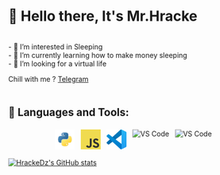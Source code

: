<h1>👋 Hello there, It's Mr.Hracke</h1><br>
- 👀 I’m interested in Sleeping<br>
- 🌱 I’m currently learning how to make money sleeping<br>
- 💞️ I’m looking for a virtual life<br>


Chill with me ? [Telegram](https://t.me/mrhouse998)<br><br>


## 🧰 Languages and Tools:
<p align="center">
<img src="https://raw.githubusercontent.com/github/explore/80688e429a7d4ef2fca1e82350fe8e3517d3494d/topics/python/python.png" alt="Python" height="40" style="vertical-align:top; margin:4px">
<img src="https://raw.githubusercontent.com/github/explore/80688e429a7d4ef2fca1e82350fe8e3517d3494d/topics/javascript/javascript.png" alt="Javascript" height="40" style="vertical-align:top; margin:4px">
<img src="https://raw.githubusercontent.com/github/explore/80688e429a7d4ef2fca1e82350fe8e3517d3494d/topics/visual-studio-code/visual-studio-code.png" alt="VS Code" height="40" style="vertical-align:top; margin:4px">
<img src="https://camo.githubusercontent.com/309bd1d3bd253dff456421a439882e5189b95a839120f0555d7172ff277e99c3/68747470733a2f2f75706c6f61642e77696b696d656469612e6f72672f77696b6970656469612f636f6d6d6f6e732f7468756d622f362f36312f48544d4c355f6c6f676f5f616e645f776f72646d61726b2e7376672f35313270782d48544d4c355f6c6f676f5f616e645f776f72646d61726b2e7376672e706e67" alt="VS Code" height="40" style="vertical-align:top; margin:4px">
<img src="https://upload.wikimedia.org/wikipedia/commons/thumb/1/1d/PyCharm_Icon.svg/1024px-PyCharm_Icon.svg.png" alt="VS Code" height="40" style="vertical-align:top; margin:4px">  
</p>


[![HrackeDz's GitHub stats](https://github-readme-stats.vercel.app/api?username=hracke)](https://github.com/hracke/github-readme-stats)


